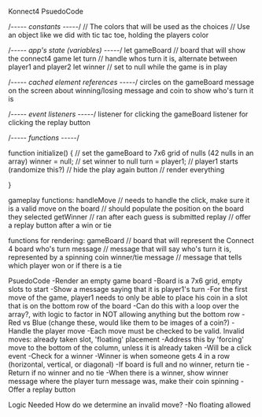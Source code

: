 Konnect4 PsuedoCode 

/*----- constants -----*/
// The colors that will be used as the choices
// Use an object like we did with tic tac toe, holding the players color 

/*----- app's state (variables) -----*/
let gameBoard // board that will show the connect4 game
let turn // handle whos turn it is, alternate between player1 and player2
let winner // set to null while the game is in play 

/*----- cached element references -----*/
circles on the gameBoard
message on the screen about winning/losing
message and coin to show who's turn it is


/*----- event listeners -----*/
listener for clicking the gameBoard 
listener for clicking the replay button 

/*----- functions -----*/

function initialize() {
	// set the gameBoard to 7x6 grid of nulls (42 nulls in an array)
	winner = null; // set winner to null
	turn = player1; // player1 starts (randomize this?)
	// hide the play again button
	// render everything 
	

}

gameplay functions: 
	handleMove // needs to handle the click, make sure it is a valid move on the board
		// should populate the position on the board they selected 
	getWinner // ran after each guess is submitted
	replay // offer a replay button after a win or tie  
	

functions for rendering:
	gameBoard // board that will represent the Connect 4 board
	who's turn message // message that will say who's turn it is, represented by a spinning coin 
	winner/tie message // message that tells which player won or if there is a tie 




PsuedoCode
-Render an empty game board 
	-Board is a 7x6 grid, empty slots to start 
-Show a message saying that it is player1's turn 
-For the first move of the game, player1 needs to only be able to place his coin in a slot that is on the bottom row of the board
	-Can do this with a loop over the array?, with logic to factor in NOT allowing anything but the bottom row
	-Red vs Blue (change these, would like them to be images of a coin?)
-Handle the player move 
	-Each move must be checked to be valid. Invalid moves: already taken slot, 'floating' placement
		-Address this by 'forcing' move to the bottom of the column, unless
		it is already taken 
	-Will be a click event
-Check for a winner
	-Winner is when someone gets 4 in a row (horizontal, vertical, or diagonal)
	-If board is full and no winner, return tie
	-Return if no winner and no tie 
-When there is a winner, show winner message where the player turn message was, make their coin spinning 
-Offer a replay button

Logic Needed 
How do we determine an invalid move? 
	-No floating allowed